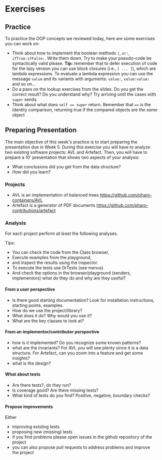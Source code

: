 # Exercises 

## Practice

To practice the OOP concepts we reviewed today, here are some exercises you can work on:
- Think about how to implement the boolean methods `|`, `or:`, `ifTrue:ifFalse:`. Write them down. Try to make your pseudo-code be syntactically valid please. **Tip:** remember that to defer execution of code for the lazy version you can use block closures (i.e., `[ ... ]`), which are lambda expressions. To evaluate a lambda expression you can use the message `value` and its variants with arguments: `value:`, `value:value:` and so on...
- Do a pass on the lookup exercises from the slides. Do you get the correct result? Do you understand why? Try arriving until the cases with `super` sends.
- Think about what does `self == super` return. Remember that `==` is the identity comparison, returning true if the compared objects are *the same* object

## Preparing Presentation

The main objective of this week's practice is to start preparing the presentation due in Week 5.
During this exercise you will have to analyze two existing software projects: AVL and Artefact.
Then, you will have to prepare a 10' presentation that shows two aspects of your analysis:

- What conclusions did you get from the data structure?
- *How* did you learn?


### Projects

- AVL is an implementation of balanced trees https://github.com/pharo-containers/AVL
- Artefact is a generator of PDF documents https://github.com/pharo-contributions/artefact

### Analysis

For each project perform *at least* the following analyses.

Tips:
- You can check the code from the Class browser,
- Execute examples from the playground,
- and inspect the results using the inspector.
- To execute the tests use DrTests (see menus)
- And check the options in the browser/playground (senders, implementors) what do they do and why are they useful?

#### From a user perspective
- Is there good starting documentation? Look for installation instructions, starting points, examples.
- How do we use the project/library?
- What does it do? Why would you use it?
- What are the key classes to look at?

#### From an implementor/contributor perspective
- how is it implemented? Do you recognize some known patterns?
- what are the invariants? For AVL you will see plenty since it is a data structure. For Artefact, can you zoom into a feature and get some insights?
- what is the design?

#### What about tests
- Are there tests?, do they run?
- Is coverage good? Are there missing tests?
- What kind of tests do you find? Positive, negative, boundary checks?

#### Propose improvements
Either
- improving existing tests 
- proposing new (missing) tests
- if you find problems please open issues in the github repository of the project
- you can also propose pull requests to address problems and improve the project
